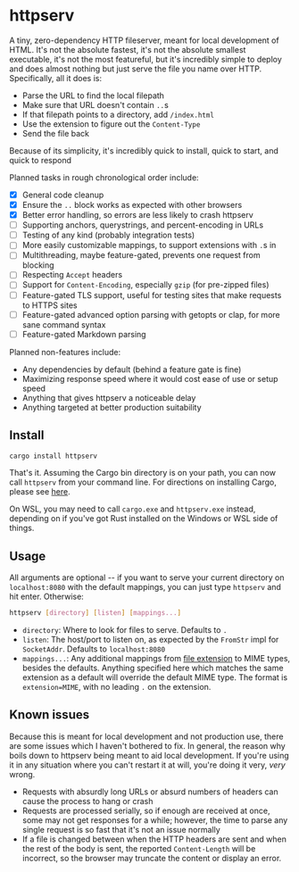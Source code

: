 # httpserv

A tiny, zero-dependency HTTP fileserver, meant for local development of HTML.
It's not the absolute fastest, it's not the absolute smallest executable, it's
not the most featureful, but it's incredibly simple to deploy and does almost
nothing but just serve the file you name over HTTP. Specifically, all it does
is:

- Parse the URL to find the local filepath
- Make sure that URL doesn't contain `..`s
- If that filepath points to a directory, add `/index.html`
- Use the extension to figure out the `Content-Type`
- Send the file back

Because of its simplicity, it's incredibly quick to install, quick to start,
and quick to respond

Planned tasks in rough chronological order include:

- [x] General code cleanup
- [x] Ensure the `..` block works as expected with other browsers
- [x] Better error handling, so errors are less likely to crash httpserv
- [ ] Supporting anchors, querystrings, and percent-encoding in URLs
- [ ] Testing of any kind (probably integration tests)
- [ ] More easily customizable mappings, to support extensions with `.`s in
- [ ] Multithreading, maybe feature-gated, prevents one request from blocking
- [ ] Respecting `Accept` headers
- [ ] Support for `Content-Encoding`, especially `gzip` (for pre-zipped files)
- [ ] Feature-gated TLS support, useful for testing sites that make requests to
  HTTPS sites
- [ ] Feature-gated advanced option parsing with getopts or clap, for more sane
  command syntax
- [ ] Feature-gated Markdown parsing

Planned non-features include:

- Any dependencies by default (behind a feature gate is fine)
- Maximizing response speed where it would cost ease of use or setup speed
- Anything that gives httpserv a noticeable delay
- Anything targeted at better production suitability

## Install

```sh
cargo install httpserv
```

That's it. Assuming the Cargo bin directory is on your path, you can now call
`httpserv` from your command line. For directions on installing Cargo, please
see [here](https://rustup.rs/).

On WSL, you may need to call `cargo.exe` and `httpserv.exe` instead, depending
on if you've got Rust installed on the Windows or WSL side of things.

## Usage

All arguments are optional -- if you want to serve your current directory on
`localhost:8080` with the default mappings, you can just type `httpserv` and
hit enter. Otherwise:

```sh
httpserv [directory] [listen] [mappings...]
```

- `directory`: Where to look for files to serve. Defaults to `.`
- `listen`: The host/port to listen on, as expected by the `FromStr` impl for
  `SocketAddr`. Defaults to `localhost:8080`
- `mappings...`: Any additional mappings from [file extension][ext] to MIME
  types, besides the defaults. Anything specified here which matches the same
  extension as a default will override the default MIME type. The format is
  `extension=MIME`, with no leading `.` on the extension.

 [ext]: https://doc.rust-lang.org/std/path/struct.Path.html#method.extension

## Known issues

Because this is meant for local development and not production use, there are
some issues which I haven't bothered to fix. In general, the reason why boils
down to httpserv being meant to aid local development. If you're using it in
any situation where you can't restart it at will, you're doing it very, *very*
wrong.

- Requests with absurdly long URLs or absurd numbers of headers can cause the
  process to hang or crash
- Requests are processed serially, so if enough are received at once, some may
  not get responses for a while; however, the time to parse any single request
  is so fast that it's not an issue normally
- If a file is changed between when the HTTP headers are sent and when the
  rest of the body is sent, the reported `Content-Length` will be incorrect,
  so the browser may truncate the content or display an error.
